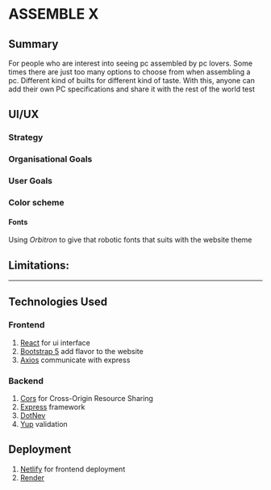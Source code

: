 # ASSEMBLE X

## Summary

For people who are interest into seeing pc assembled by pc lovers. Some times there are just too
many options to choose from when assembling a pc. Different kind of builts for different kind
of taste. With this, anyone can add their own PC specifications and share it with the rest
of the world test

## UI/UX

### Strategy

### Organisational Goals

### User Goals

### Color scheme

#### Fonts

Using _Orbitron_ to give that robotic fonts that suits with the website theme

## Limitations:

---

## Technologies Used

### Frontend

1. [React](https://reactjs.org/) for ui interface
2. [Bootstrap 5](https://getbootstrap.com/docs/5.0/getting-started/introduction/) add flavor to the website
3. [Axios](https://github.com/axios/axios) communicate with express

### Backend

1. [Cors](https://www.npmjs.com/package/cors) for Cross-Origin Resource Sharing
2. [Express](https://expressjs.com/) framework
3. [DotNev](https://www.npmjs.com/package/dotenv)
4. [Yup](https://www.npmjs.com/package/yup) validation

## Deployment

1. [Netlify](https://www.netlify.com/) for frontend deployment
2. [Render](https://render.com/)
